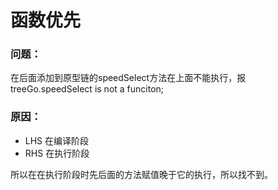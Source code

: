 # 函数优先
### 问题：
在后面添加到原型链的speedSelect方法在上面不能执行，报treeGo.speedSelect is not a funciton;
### 原因：
- LHS 在编译阶段
- RHS 在执行阶段

所以在在执行阶段时先后面的方法赋值晚于它的执行，所以找不到。
